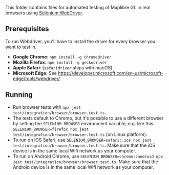 This folder contains files for automated testing of Maplibre GL in real browsers using [Selenium WebDriver](https://www.npmjs.com/package/selenium-webdriver).

## Prerequisites

To run Webdriver, you'll have to install the driver for every browser you want to test in.

- **Google Chrome**: `npm install -g chromedriver`
- **Mozilla Firefox**: `npm install -g geckodriver`
- **Apple Safari**: (`safaridriver` ships with macOS)
- **Microsoft Edge**: See https://developer.microsoft.com/en-us/microsoft-edge/tools/webdriver/

## Running

- Run browser tests with `npx jest test/integration/browser/browser.test.ts`.
- The tests default to Chrome, but it's possible to use a different browser by setting the `SELENIUM_BROWSER` environment variable, e.g. like this: `SELENIUM_BROWSER=firefox npx jest test/integration/browser/browser.test.ts` (on Linux platform).
- To run on iOS Safari, use `SELENIUM_BROWSER=safari::ios npx jest test/integration/browser/browser.test.ts`. Make sure that the iOS device is in the same local Wifi network as your computer.
- To run on Android Chrome, use `SELENIUM_BROWSER=chrome::android npx jest test/integration/browser/browser.test.ts`. Make sure that the Android device is in the same local Wifi network as your computer.
